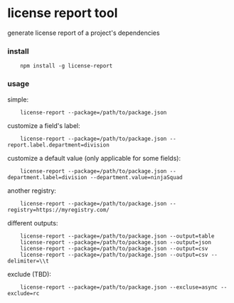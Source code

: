 # license report tool

generate license report of a project's dependencies

### install 
```
	npm install -g license-report
```

### usage
simple:
```
	license-report --package=/path/to/package.json
```
customize a field's label:
```
	license-report --package=/path/to/package.json --report.label.department=division
```
customize a default value (only applicable for some fields):
```
	license-report --package=/path/to/package.json --department.label=division --department.value=ninjaSquad
```
another registry:
```
	license-report --package=/path/to/package.json --registry=https://myregistry.com/
```
different outputs:
```
	license-report --package=/path/to/package.json --output=table
	license-report --package=/path/to/package.json --output=json
	license-report --package=/path/to/package.json --output=csv
	license-report --package=/path/to/package.json --output=csv --delimiter=\\t
```
exclude (TBD):
```
	license-report --package=/path/to/package.json --excluse=async --exclude=rc
```
